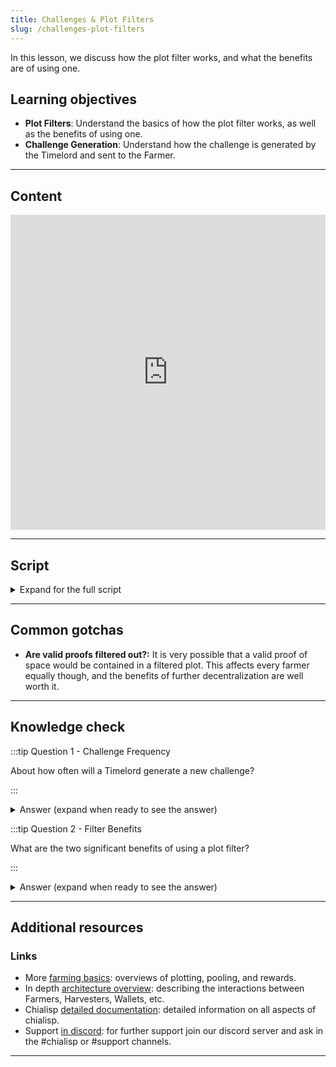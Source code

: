 ```yaml
---
title: Challenges & Plot Filters
slug: /challenges-plot-filters
---
```


In this lesson, we discuss how the plot filter works, and what the benefits are of using one.

## Learning objectives

- **Plot Filters**: Understand the basics of how the plot filter works, as well as the benefits of using one.
- **Challenge Generation**: Understand how the challenge is generated by the Timelord and sent to the Farmer.

---

## Content

<div class="videoWrapper">
<iframe width="100%" height="504" src="https://www.youtube.com/embed/7L17dRNI6Kc" frameborder="0" allowfullscreen="allowfullscreen"></iframe>
</div>

---

## Script

<details>

<summary> Expand for the full script </summary>

0:00\
The Timelord generates a new challenge about every 9 seconds. This is then hashed with the ID of each plot.

0:20\
If the hash starts with 9 zeroes, the plot is considered eligible for harvesting. This is called the plot filter. The Plot Filter serves as a decentralizing force to further randomize the winner, as well as reduce the total compute needed for each challenge.

0:40\
When a farmer receives a challenge, the harvester first determines which plots are valid and pass the plot filter, then produces potential proofs of space and submits them to the Timelord for verification and review.

1:00\
The Timelord will choose the Proof of Space that most closely meets the challenge, and using the challenge and provided Proof of Space as inputs, runs a VDF to prove that time has passed and produces the next challenge.

</details>

---

## Common gotchas

- **Are valid proofs filtered out?:** It is very possible that a valid proof of space would be contained in a filtered plot. This affects every farmer equally though, and the benefits of further decentralization are well worth it.

---

## Knowledge check

:::tip Question 1 - Challenge Frequency

About how often will a Timelord generate a new challenge?

:::

<details>

<summary> Answer (expand when ready to see the answer)  </summary>

`"About every 9 seconds"`

</details>

:::tip Question 2 - Filter Benefits

What are the two significant benefits of using a plot filter?

:::

<details>

<summary> Answer (expand when ready to see the answer)  </summary>

```bash
1. It further decentralizes the network.
2. It reduces the amount of compute needed, improving network efficiency
```

</details>

---

## Additional resources

### Links

- More [farming basics](https://docs.chia.net/farming-basics): overviews of plotting, pooling, and rewards.
- In depth [architecture overview](https://docs.chia.net/architecture-overview): describing the interactions between Farmers, Harvesters, Wallets, etc.
- Chialisp [detailed documentation](https://chialisp.com/): detailed information on all aspects of chialisp.
- Support [in discord](https://discord.gg/chia): for further support join our discord server and ask in the #chialisp or #support channels.

---
